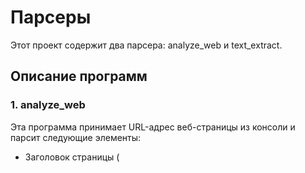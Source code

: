 # Парсеры

Этот проект содержит два парсера: analyze_web и text_extract. 

## Описание программ

### 1. analyze_web

Эта программа принимает URL-адрес веб-страницы из консоли и парсит следующие элементы:
- Заголовок страницы (<title>)
- Ссылки (\<a\>)
- Параграфы (<p>)
- Изображения (<img>)

#### Использование

Запустите программу с помощью команды: python analyze_web.py <URL>

Замените <URL> на адрес веб-страницы, которую вы хотите проанализировать.

### 2. text_extract

Эта программа принимает файл с расширением .pdf, .doc, .docx или .djvu и извлекает текст из него. Также она может распарсить изображения с такими же расширениями.

#### Использование

Запустите программу с помощью команды: python textextract.py <путь_к_файлу>

Замените <путь_к_файлу> на путь к файлу, из которого вы хотите извлечь текст.

## Тестирование

В проекте также имеются тесты, написанные с использованием библиотеки unittest. Для запуска тестов выполните следующую команду: python <test_file>.py [-v](для подробной информации)

## Установка зависимостей

Не забудьте установить все необходимые зависимости. Вы можете сделать это, выполнив команду: pip install -r requirements.txt
